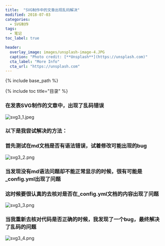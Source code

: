 ```yaml
---
title:  "SVG制作中的文章出现乱码解决"
modified: 2018-07-03 
categories: 
  - SVG制作
tags:
  - 笔记
toc_label: true

header:
  overlay_image: images/unsplash-image-4.JPG
  caption: "Photo credit: [**Unsplash**](https://unsplash.com)"
  cta_label: "More Info"
  cta_url: "https://unsplash.com"
---
```

{% include base_path %}

{% include toc title="目录" %}

### 在发表SVG制作的文章中，出现了乱码错误
![svg3_1.jpeg](https://i.loli.net/2018/07/09/5b42c1950f170.jpeg)
### 以下是我尝试解决的方法：
### 首先测试在md文档是否有语法错误，试着修改可能出现的bug
![svg3_2.png](https://i.loli.net/2018/07/09/5b42c3cec1134.png)
### 当发现没有md语法问题却不能正常显示的时候，很有可能是_config.yml出现了问题
### 这时候要很认真的去核对是否在_config.yml文档的内容出现了问题
![svg3_3.png](https://i.loli.net/2018/07/09/5b42c3cd9d48a.png)
### 当我重新去核对代码是否正确的时候，我发现了一个bug，最终解决了乱码的问题
![svg3_4.png](https://i.loli.net/2018/07/09/5b42c50960bfc.png)



